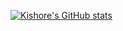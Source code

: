 [![Kishore's GitHub stats](https://github-readme-stats.vercel.app/api?username=kishoredubey&count_private=true&show_icons=true&theme=transparent)](https://github.com/kishoredubey/github-readme-stats)
